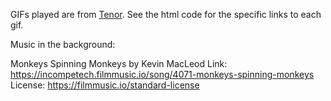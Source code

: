 GIFs played are from [Tenor](https://tenor.com/). See the html code for the specific links to each gif.

Music in the background: 

Monkeys Spinning Monkeys by Kevin MacLeod
Link: https://incompetech.filmmusic.io/song/4071-monkeys-spinning-monkeys
License: https://filmmusic.io/standard-license